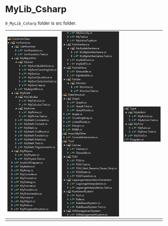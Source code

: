 # MyLib_Csharp

`0_MyLib_Csharp` folder is src folder.

| ![](https://raw.githubusercontent.com/CWKSC/MyLib_Csharp/master/image/FileStructure1.png) | ![](https://raw.githubusercontent.com/CWKSC/MyLib_Csharp/master/image/FileStructure2.png) | ![](https://raw.githubusercontent.com/CWKSC/MyLib_Csharp/master/image/FileStructure3.png) |
| ------------------------------------------------------------ | ------------------------------------------------------------ | ------------------------------------------------------------ |
|                                                              |                                                              |                                                              |
